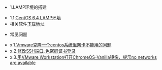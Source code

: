 * 1.LAMP环境的搭建
 - 1.1.[CentOS 6.4 LAMP环境]()
 - 相关软件[下载地址](0.0.md)
* 常见问题
 - x.1.[Vmware克隆一个centos系统但网卡不能用的问题](x.1.md)
 - x.2.[修改SSH端口_免密码证书登录](x.2.md)
 - x.3.[用VMware Workstation打开ChromeOS-Vanilla镜像，提示no networks are available]()
 
